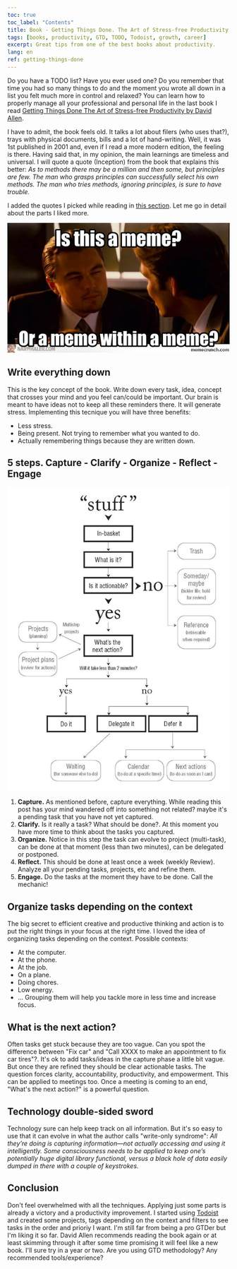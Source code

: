 ```yaml
---
toc: true
toc_label: "Contents"
title: Book - Getting Things Done. The Art of Stress-free Productivity - David Allen
tags: [books, productivity, GTD, TODO, Todoist, growth, career]
excerpt: Great tips from one of the best books about productivity.
lang: en
ref: getting-things-done
---
```


Do you have a TODO list? Have you ever used one? Do you remember that time you had so many things to do and the moment you wrote all down in a list you felt much more in control and relaxed? You can learn how to properly manage all your professional and personal life in the last book I read [Getting Things Done The Art of Stress-free Productivity by David Allen](https://www.amazon.es/Getting-Things-Done-Arts-Stresss/dp/0349408947/ref=sr_1_1?__mk_es_ES=%C3%85M%C3%85%C5%BD%C3%95%C3%91&dchild=1&keywords=getting+things+done&qid=1598698866&sr=8-1).

I have to admit, the book feels old. It talks a lot about filers (who uses that?), trays with physical documents, bills and a lot of hand-writing. Well, it was 1st published in 2001 and, even if I read a more modern edition, the feeling is there. Having said that, in my opinion, the main learnings are timeless and universal. I will quote a quote (Inception) from the book that explains this better: 
_As to methods there may be a million and then some, but principles are few. The man who grasps principles can successfully select his own methods. The man who tries methods, ignoring principles, is sure to have trouble._

I added the quotes I picked while reading in [this section](https://juan.pallares.me/books/getting-things-done/). Let me go in detail about the parts I liked more.

![Inception meme](/images/inception-meme.jpg)

## Write everything down
This is the key concept of the book. Write down every task, idea, concept that crosses your mind and you feel can/could be important. Our brain is meant to have ideas not  to keep all these reminders there. It will generate stress. Implementing this tecnique you will have three benefits:
- Less stress.
- Being present. Not trying to remember what you wanted to do.
- Actually remembering things because they are written down.

## 5 steps. Capture - Clarify - Organize - Reflect - Engage

![Diagram of GTD flow, how to process tasks](/images/gtd-clarify-flow.png)

1. **Capture.**
As mentioned before, capture everything. While reading this post has your mind wandered off into something not related? maybe it's a pending task that you have not yet captured.
1. **Clarify.**
Is it really a task? What should be done?. At this moment you have more time to think about the tasks you captured.
1. **Organize.**
Notice in this step the task can evolve to project (multi-task), can be done at that moment (less than two minutes), can be delegated or postponed. 
1. **Reflect.**
This should be done at least once a week (weekly Review). Analyze all your pending tasks, projects, etc and refine them.
1. **Engage.**
Do the tasks at the moment they have to be done. Call the mechanic!

## Organize tasks depending on the context
The big secret to efficient creative and productive thinking and action is to put the right things in your focus at the right time. 
I loved the idea of organizing tasks depending on the context. Possible contexts:
- At the computer.
- At the phone.
- At the job.
- On a plane.
- Doing chores.
- Low energy.
- ...
Grouping them will help you tackle more in less time and increase focus.

## What is the next action?
Often tasks get stuck because they are too vague. Can you spot the difference between "Fix car" and "Call XXXX to make an appointment to fix car tires"?.  It's ok to add tasks/ideas in the capture phase a little bit vague. But once they are refined they should be clear actionable tasks.
The question forces clarity, accountability, productivity, and empowerment. 
This can be applied to meetings too. Once a meeting is coming to an end, "What's the next action?" is a powerful question.

## Technology double-sided sword
Technology sure can help keep track on all information. But it's so easy to use that it can evolve in what the author calls "write-only syndrome":
_All they’re doing is capturing information—not actually accessing and using it intelligently. Some consciousness needs to be applied to keep one’s potentially huge digital library functional, versus a black hole of data easily dumped in there with a couple of keystrokes._

## Conclusion
Don't feel overwhelmed with all the techniques. Applying just some parts is already a victory and a productivity improvement. I started using [Todoist](https://todoist.com/) and created some projects, tags depending on the context and filters to see tasks in the order and prioriy I want. I'm still far from being a pro GTDer but I'm liking it so far. David Allen recommends reading the book again or at least skimming through it after some time promising it will feel like a new book. I'll sure try in a year or two. Are you using GTD methodology? Any recommended tools/experience?